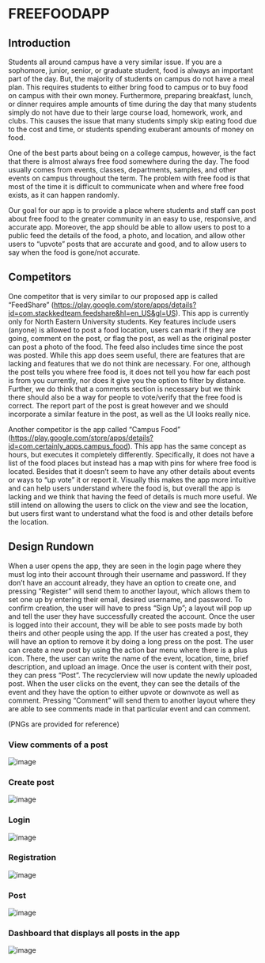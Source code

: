 # FREEFOODAPP

## Introduction

Students all around campus have a very similar issue. If you are a sophomore, junior, senior, or graduate student, food is always an important part of the day. But, the majority of students on campus do not have a meal plan. This requires students to either bring food to campus or to buy food on campus with their own money. Furthermore, preparing breakfast, lunch, or dinner requires ample amounts of time during the day that many students simply do not have due to their large course load, homework, work, and clubs. This causes the issue that many students simply skip eating food due to the cost and time, or students spending exuberant amounts of money on food. 

One of the best parts about being on a college campus, however, is the fact that there is almost always free food somewhere during the day. The food usually comes from events, classes, departments, samples, and other events on campus throughout the term. The problem with free food is that most of the time it is difficult to communicate when and where free food exists, as it can happen randomly. 

Our goal for our app is to provide a place where students and staff can post about free food to the greater community in an easy to use, responsive, and accurate app. Moreover, the app should be able to allow users to post to a public feed the details of the food, a photo, and location, and allow other users to “upvote” posts that are accurate and good, and to allow users to say when the food is gone/not accurate. 

## Competitors

One competitor that is very similar to our proposed app is called “FeedShare” (https://play.google.com/store/apps/details?id=com.stackkedteam.feedshare&hl=en_US&gl=US). This app is currently only for North Eastern University students. Key features include users (anyone) is allowed to post a food location, users can mark if they are going, comment on the post, or flag the post, as well as the original poster can post a photo of the food. The feed also includes time since the post was posted. While this app does seem useful, there are features that are lacking and features that we do not think are necessary. For one, although the post tells you where free food is, it does not tell you how far each post is from you currently, nor does it give you the option to filter by distance. Further, we do think that a comments section is necessary but we think there should also be a way for people to vote/verify that the free food is correct. The report part of the post is great however and we should incorporate a similar feature in the post, as well as the UI looks really nice.

Another competitor is the app called “Campus Food” (https://play.google.com/store/apps/details?id=com.certainly_apps.campus_food). This app has the same concept as hours, but executes it completely differently. Specifically, it does not have a list of the food places but instead has a map with pins for where free food is located. Besides that it doesn’t seem to have any other details about events or ways to “up vote” it or report it. Visually this makes the app more intuitive and can help users understand where the food is, but overall the app is lacking and we think that having the feed of details is much more useful. We still intend on allowing the users to click on the view and see the location, but users first want to understand what the food is and other details before the location.

## Design Rundown

When a user opens the app, they are seen in the login page where they must log into their account through their username and password. If they don’t have an account already, they have an option to create one, and pressing “Register” will send them to another layout, which allows them to set one up by entering their email, desired username, and password. To confirm creation, the user will have to press “Sign Up”; a layout will pop up and tell the user they have successfully created the account. Once the user is logged into their account, they will be able to see posts made by both theirs and other people using the app. If the user has created a post, they will have an option to remove it by doing a long press on the post. The user can create a new post by using the action bar menu where there is a plus icon. There, the user can write the name of the event, location, time, brief description, and upload an image. Once the user is content with their post, they can press “Post”. The recyclerview will now update the newly uploaded post. When the user clicks on the event, they can see the details of the event and they have the option to either upvote or downvote as well as comment. Pressing “Comment” will send them to another layout where they are able to see comments made in that particular event and can comment. 

(PNGs are provided for reference)

### View comments of a post
![image](https://user-images.githubusercontent.com/73298064/198181908-7251426a-4c2c-49a7-931d-00e3ded349d8.png)

 ### Create post
 ![image](https://user-images.githubusercontent.com/73298064/198182074-947074c1-ad95-4977-b486-863de24f4261.png)

### Login
![image](https://user-images.githubusercontent.com/73298064/198182118-8fda0ba1-8ce1-4085-9407-d11b68acaa26.png)

### Registration
![image](https://user-images.githubusercontent.com/73298064/198182197-32095317-23d6-4221-9b87-12eac84b9b8c.png)

### Post
![image](https://user-images.githubusercontent.com/73298064/198182219-56fd87ff-fc39-4356-b53f-3204390d19b9.png)

### Dashboard that displays all posts in the app 
![image](https://user-images.githubusercontent.com/73298064/198182324-6a5f10e0-e5ac-4a0e-9ddc-bc3965102b79.png)



